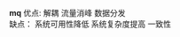 **mq**
    优点:
        解耦
        流量消峰
        数据分发    
    缺点：
        系统可用性降低
        系统复杂度提高
        一致性